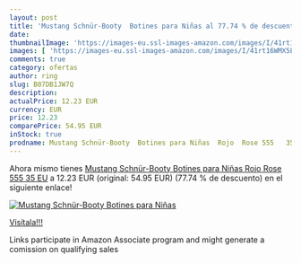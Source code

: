 ```yaml
---
layout: post
title: 'Mustang Schnür-Booty  Botines para Niñas al 77.74 % de descuento'
date: 
thumbnailImage: 'https://images-eu.ssl-images-amazon.com/images/I/41rt16WMX5L._SL200_.jpg'
images: [ 'https://images-eu.ssl-images-amazon.com/images/I/41rt16WMX5L._SL200_.jpg' ]
comments: true
category: ofertas
author: ring
slug: B07DB1JW7Q
description:
actualPrice: 12.23 EUR
currency: EUR
price: 12.23
comparePrice: 54.95 EUR
inStock: true
prodname: Mustang Schnür-Booty  Botines para Niñas  Rojo  Rose 555   35 EU
---
```


Ahora mismo tienes [Mustang Schnür-Booty  Botines para Niñas  Rojo  Rose 555   35 EU](https://www.amazon.es/dp/B07DB1JW7Q/?tag=tolees-21) a 12.23 EUR (original: 54.95 EUR) (77.74 %  de descuento) en el siguiente enlace!

[![Mustang Schnür-Booty  Botines para Niñas](https://images-eu.ssl-images-amazon.com/images/I/41rt16WMX5L._SL200_.jpg)](https://www.amazon.es/dp/B07DB1JW7Q/?tag=tolees-21)

[Visítala!!!](https://www.amazon.es/dp/B07DB1JW7Q/?tag=tolees-21)

Links participate in Amazon Associate program and might generate a comission on qualifying sales

